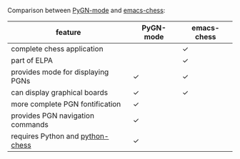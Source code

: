 Comparison between [PyGN-mode](https://github.com/dwcoates/pygn-mode) and [emacs-chess](https://github.com/jwiegley/emacs-chess):

| feature                           | PyGN-mode | emacs-chess |
| --------------------------------- | --------- | ----------- |
| complete chess application        |           |           ✓ |
| part of ELPA                      |           |           ✓ |
| provides mode for displaying PGNs |         ✓ |           ✓ |
| can display graphical boards      |         ✓ |           ✓ |
| more complete PGN fontification   |         ✓ |             |
| provides PGN navigation commands  |         ✓ |             |
| requires Python and [python-chess](https://pypi.org/project/python-chess/) |         ✓ |             |
